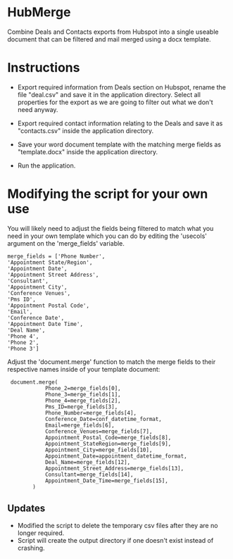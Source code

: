 # HubMerge
Combine Deals and Contacts exports from Hubspot into a single useable document that can be filtered and mail merged using a docx template.

# Instructions
* Export required information from Deals section on Hubspot, rename the file "deal.csv" and save it in the application directory. Select all properties for the export as we are going to filter out what we don't need anyway.
* Export required contact information relating to the Deals and save it as "contacts.csv" inside the application directory.
* Save your word document template with the matching merge fields as "template.docx" inside the application directory.

* Run the application.

# Modifying the script for your own use

You will likely need to adjust the fields being filtered to match what you need in your own template which you can do by editing the 'usecols' argument on the 'merge_fields' variable.

```
merge_fields = ['Phone Number', 
'Appointment State/Region', 
'Appointment Date', 
'Appointment Street Address', 
'Consultant', 
'Appointment City', 
'Conference Venues', 
'Pms ID', 
'Appointment Postal Code', 
'Email', 
'Conference Date', 
'Appointment Date Time', 
'Deal Name', 
'Phone 4', 
'Phone 2', 
'Phone 3']
```

Adjust the 'document.merge' function to match the merge fields to their respective names inside of your template document:
```
 document.merge(
            Phone_2=merge_fields[0],
            Phone_3=merge_fields[1],
            Phone_4=merge_fields[2],
            Pms_ID=merge_fields[3],
            Phone_Number=merge_fields[4],
            Conference_Date=conf_datetime_format,
            Email=merge_fields[6],
            Conference_Venues=merge_fields[7],
            Appointment_Postal_Code=merge_fields[8],
            Appointment_StateRegion=merge_fields[9],
            Appointment_City=merge_fields[10],
            Appointment_Date=appointment_datetime_format,
            Deal_Name=merge_fields[12],
            Appointment_Street_Address=merge_fields[13],
            Consultant=merge_fields[14],
            Appointment_Date_Time=merge_fields[15],
        )
```
## Updates
- Modified the script to delete the temporary csv files after they are no longer required.
- Script will create the output directory if one doesn't exist instead of crashing.